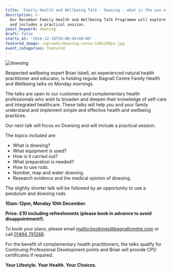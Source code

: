 ```yaml
---
title: 'Family Health and Wellbeing Talk - Dowsing - what is the use of it? '
description: >-
  Our December Family Health and Wellbeing Talk Programme will explore dowsing
  and includes a practical session. 
yoast_keyword: dowsing
draft: false
starts_at: '2018-12-10T10:00:45+00:00'
featured_image: /uploads/dowsing-canva-510x250px.jpg
event_categories: featured
---
```

![dowsing](/uploads/dowsing-canva-510x250px.jpg)

Respected wellbeing expert Brian Isbell, an experienced natural health practitioner and educator, is holding regular Bagnall Centre Family Health and Wellbeing talks on Monday mornings. 

The talks are open to our customers and complementary health professionals who wish to broaden and deepen their knowledge of self-care and integrated healthcare. These talks will help you and your family understand and implement simple and effective health and wellbeing practices.

Our next talk will focus on Dowsing and will include a practical session. 

The topics included are: 

* What is dowsing?
* What equipment is used?
* How is it carried out?
* What preparation is needed?
* How to use rods.
* Number, map and water dowsing. 
* Research evidence and the medical opinion of dowsing.


The slightly shorter talk will be followed by an opportunity to use a pendulum and dowsing rods.

**10am-12pm, Monday 10th December.**

**Price: £10 including refreshments (please book in advance to avoid disappointment!).** 

To book your place, please email <mailto:bookings@bagnallcentre.com> or call [01494 791288](tel:01494791288). 

For the benefit of complementary health practitioners, the talks qualify for Continuing Professional Development points and Brian will provide CPD certificates if required.

**Your Lifestyle. Your Health. Your Choices.**
